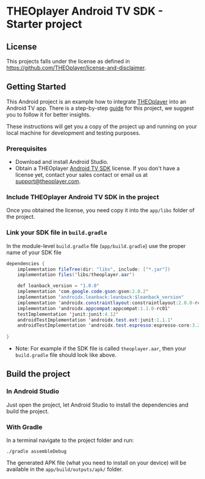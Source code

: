 # THEOplayer Android TV SDK - Starter project

## License

This projects falls under the license as defined in https://github.com/THEOplayer/license-and-disclaimer.

## Getting Started

This Android project is an example how to integrate [THEOplayer](https://www.theoplayer.com) into an Android TV app.
There is a step-by-step [guide](https://support.theoplayer.com/hc/en-us/articles/360000779729-Android-Starter-Guide) for this project, we suggest you to follow it for better insights.

These instructions will get you a copy of the project up and running on your local machine for development and testing purposes.

### Prerequisites

* Download and install Android Studio. 
* Obtain a THEOplayer [Android TV SDK](https://portal.theoplayer.com/register) license. 
If you don't have a license yet, contact your sales contact or email us at [support@theoplayer.com](mailto:support@theoplayer.com).

### Include THEOplayer Android TV SDK in the project

Once you obtained the license, you need copy it into the ``` app/libs ``` folder of the project.

### Link your SDK file in ```build.gradle```

In the module-level ```build.gradle``` file (```app/build.gradle```) use the proper name of your SDK file

```java
dependencies {
    implementation fileTree(dir: "libs", include: ["*.jar"])
    implementation files('libs/theoplayer.aar')

    def leanback_version = "1.0.0"
    implementation 'com.google.code.gson:gson:2.8.2'
    implementation "androidx.leanback:leanback:$leanback_version"
    implementation 'androidx.constraintlayout:constraintlayout:2.0.0-rc1'
    implementation 'androidx.appcompat:appcompat:1.1.0-rc01'
    testImplementation 'junit:junit:4.12'
    androidTestImplementation 'androidx.test.ext:junit:1.1.1'
    androidTestImplementation 'androidx.test.espresso:espresso-core:3.2.0'
    
}
```

* Note: For example if the SDK file is called ```theoplayer.aar```, then your ```build.gradle``` file should look like above.



## Build the project

### In Android Studio

Just open the project, let Android Studio to install the dependencies and build the project.

### With Gradle

In a terminal navigate to the project folder and run:

```
./gradle assembleDebug
```

The generated APK file (what you need to install on your device) will be available in the ```app/build/outputs/apk/``` folder.
